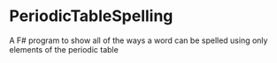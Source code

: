 # PeriodicTableSpelling
A F# program to show all of the ways a word can be spelled using only elements of the periodic table
